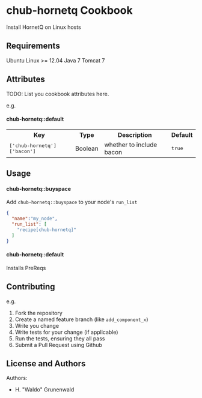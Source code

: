 chub-hornetq Cookbook
=====================
Install HornetQ on Linux hosts


Requirements
------------
Ubuntu Linux >= 12.04
Java 7
Tomcat 7


Attributes
----------
TODO: List you cookbook attributes here.

e.g.
#### chub-hornetq::default
<table>
  <tr>
    <th>Key</th>
    <th>Type</th>
    <th>Description</th>
    <th>Default</th>
  </tr>
  <tr>
    <td><tt>['chub-hornetq']['bacon']</tt></td>
    <td>Boolean</td>
    <td>whether to include bacon</td>
    <td><tt>true</tt></td>
  </tr>
</table>


Usage
-----
#### chub-hornetq::buyspace
Add `chub-hornetq::buyspace` to your node's `run_list`

```json
{
  "name":"my_node",
  "run_list": [
    "recipe[chub-hornetq]"
  ]
}
```

#### chub-hornetq::default
Installs PreReqs


Contributing
------------

e.g.
1. Fork the repository
2. Create a named feature branch (like `add_component_x`)
3. Write you change
4. Write tests for your change (if applicable)
5. Run the tests, ensuring they all pass
6. Submit a Pull Request using Github


License and Authors
-------------------
Authors: 

* H. "Waldo" Grunenwald
